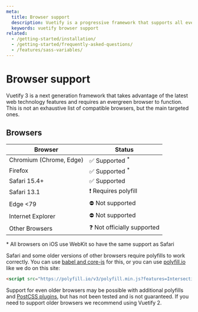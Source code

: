 ```yaml
---
meta:
  title: Browser support
  description: Vuetify is a progressive framework that supports all evergreen browsers.
  keywords: vuetify browser support
related:
  - /getting-started/installation/
  - /getting-started/frequently-asked-questions/
  - /features/sass-variables/
---
```


# Browser support

Vuetify 3 is a next generation framework that takes advantage of the latest web technology features and requires an evergreen browser to function. This is not an exhaustive list of compatible browsers, but the main targeted ones.

<entry />

## Browsers

| Browser                 | Status                     |
|-------------------------|----------------------------|
| Chromium (Chrome, Edge) | ✅ Supported <sup>*</sup>   |
| Firefox                 | ✅ Supported <sup>*</sup>   |
| Safari 15.4+            | ✅ Supported                |
| Safari 13.1             | ❗ Requires polyfill        |
| Edge <79                | ⛔ Not supported            |
| Internet Explorer       | ⛔ Not supported            |
| Other Browsers          | ❓ Not officially supported |

<p class="text-caption">* All browsers on iOS use WebKit so have the same support as Safari</p>

Safari and some older versions of other browsers require polyfills to work correctly. You can use [babel and core-js](https://babeljs.io/docs/en/babel-preset-env#usebuiltins) for this, or you can use [polyfill.io](https://polyfill.io/v3/) like we do on this site:

```html
<script src="https://polyfill.io/v3/polyfill.min.js?features=IntersectionObserver,ResizeObserver,WebAnimations,Object.fromEntries,Array.prototype.at"></script>
```

Support for even older browsers may be possible with additional polyfills and [PostCSS plugins](https://github.com/csstools/postcss-plugins/tree/main/plugins/postcss-logical), but has not been tested and is not guaranteed. If you need to support older browsers we recommend using Vuetify 2.

<backmatter />
